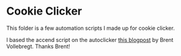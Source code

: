 # Cookie Clicker

This folder is a few automation scripts I made up for cookie clicker.

I based the accend script on the autoclicker [this blogpost](https://github.com/brentvollebregt/nitratine.net/tree/master/posts/python-auto-clicker) by Brent Vollebregt. Thanks Brent!
